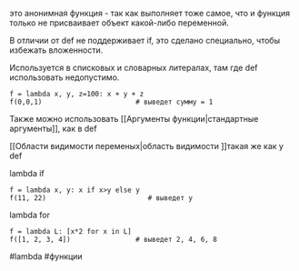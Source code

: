 
это анонимная функция - так как выполняет тоже самое,  что и функция только не присваивает объект какой-либо переменной.

В отличии от def не поддерживает if, это сделано специально, чтобы избежать вложенности.

Используется в списковых и словарных литералах, там где def использовать недопустимо. 
```
f = lambda x, y, z=100: x + y + z
f(0,0,1)                       # выведет сумму = 1
```

Также можно использовать [[Аргументы функции|стандартные аргументы]], как в def



[[Области видимости переменых|область видимости ]]такая же как у def


lambda if 
```
f = lambda x, y: x if x>y else y
f(11, 22)                         # выведет y
```

lambda for
```
f = lambda L: [x*2 for x in L]
f([1, 2, 3, 4])                # выведет 2, 4, 6, 8
```


#lambda #функции 